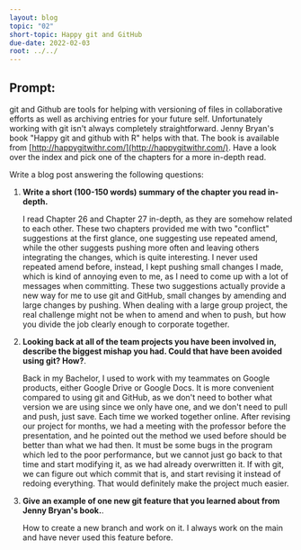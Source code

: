 ```yaml
---
layout: blog
topic: "02"
short-topic: Happy git and GitHub
due-date: 2022-02-03
root: ../../
---
```


## Prompt:

git and Github are tools for helping with versioning of files in collaborative efforts as well as archiving entries for your future self. 
Unfortunately working with git isn't always completely straightforward. 
Jenny Bryan's book "Happy git and github with R" helps with that. The book is available from [http://happygitwithr.com/](http://happygitwithr.com/). Have a look over the index and pick one of the chapters for a more in-depth read.

Write a blog post answering the following questions: 

1. **Write a short (100-150 words) summary of the chapter you read in-depth.**

    I read Chapter 26 and Chapter 27 in-depth,
    as they are somehow related to each other.
    These two chapters provided me with two "conflict" suggestions at the first glance,
    one suggesting use repeated amend,
    while the other suggests pushing more often and leaving others integrating the changes,
    which is quite interesting.
    I never used repeated amend before,
    instead,
    I kept pushing small changes I made,
    which is kind of annoying even to me,
    as I need to come up with a lot of messages when committing.
    These two suggestions actually provide a new way for me to use git and GitHub,
    small changes by amending and large changes by pushing.
    When dealing with a large group project,
    the real challenge might not be when to amend and when to push,
    but how you divide the job clearly enough to corporate together.
    

2. **Looking back at all of the team projects you have been involved in, describe the biggest mishap you had. Could that have been avoided using git? How?**. 

    Back in my Bachelor,
    I used to work with my teammates on Google products,
    either Google Drive or Google Docs.
    It is more convenient compared to using git and GitHub,
    as we don't need to bother what version we are using since we only have one,
    and we don't need to pull and push,
    just save.
    Each time we worked together online.
    After revising our project for months,
    we had a meeting with the professor before the presentation,
    and he pointed out the method we used before should be better than what we had then.
    It must be some bugs in the program which led to the poor performance,
    but we cannot just go back to that time and start modifying it,
    as we had already overwritten it.
    If with git,
    we can figure out which commit that is,
    and start revising it instead of redoing everything.
    That would definitely make the project much easier.


3. **Give an example of one new git feature that you learned about from Jenny Bryan's book.**.
    
    How to create a new branch and work on it.
    I always work on the main and have never used this feature before.
